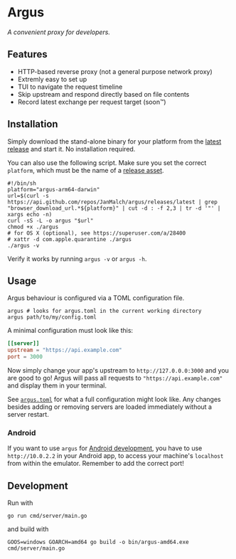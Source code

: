 # Argus

_A convenient proxy for developers._

## Features

- HTTP-based reverse proxy (not a general purpose network proxy)
- Extremly easy to set up
- TUI to navigate the request timeline
- Skip upstream and respond directly based on file contents
- Record latest exchange per request target (soon™)
  
## Installation

Simply download the stand-alone binary for your platform from the [latest release](https://github.com/JanMalch/argus/releases/latest) and start it. No installation required.

You can also use the following script. Make sure you set the correct `platform`, which must be the name of a [release asset](https://github.com/JanMalch/argus/releases/latest).

```shell
#!/bin/sh
platform="argus-arm64-darwin"
url=$(curl -s https://api.github.com/repos/JanMalch/argus/releases/latest | grep "browser_download_url.*${platform}" | cut -d : -f 2,3 | tr -d '"' | xargs echo -n)
curl -sS -L -o argus "$url"
chmod +x ./argus
# for OS X (optional), see https://superuser.com/a/28400
# xattr -d com.apple.quarantine ./argus
./argus -v
```

Verify it works by running `argus -v` or `argus -h`.

## Usage

Argus behaviour is configured via a TOML configuration file.

```shell
argus # looks for argus.toml in the current working directory
argus path/to/my/config.toml
```

A minimal configuration must look like this:

```toml
[[server]]
upstream = "https://api.example.com"
port = 3000
```

Now simply change your app's upstream to `http://127.0.0.0:3000` and you are good to go!
Argus will pass all requests to `"https://api.example.com"` and display them in your terminal.

See [`argus.toml`](./argus.toml) for what a full configuration might look like.
Any changes besides adding or removing servers are loaded immediately without a server restart.

### Android

If you want to use `argus` for [Android development](https://developer.android.com/studio/run/emulator-networking), you have to use `http://10.0.2.2` in your Android app,
to access your machine's `localhost` from within the emulator. Remember to add the correct port!

## Development

Run with

```
go run cmd/server/main.go
```

and build with

```
GOOS=windows GOARCH=amd64 go build -o bin/argus-amd64.exe cmd/server/main.go
```
